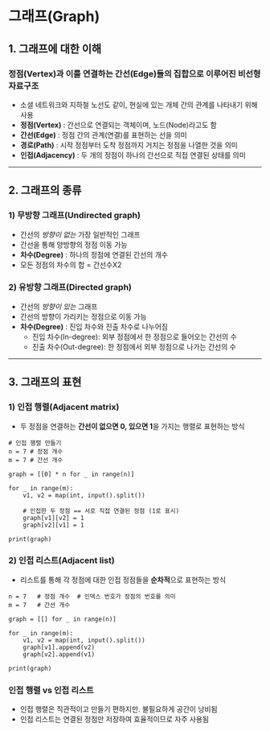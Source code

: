 # 그래프(Graph)

## 1. 그래프에 대한 이해
### 정점(Vertex)과 이를 연결하는 간선(Edge)들의 집합으로 이루어진 비선형 자료구조
- 소셜 네트워크와 지하철 노선도 같이, 현실에 있는 개체 간의 관계를 나타내기 위해 사용
- **정점(Vertex)** : 간선으로 연결되는 객체이며, 노드(Node)라고도 함
- **간선(Edge)** : 정점 간의 관계(연결)를 표현하는 선을 의미
- **경로(Path)** : 시작 정점부터 도착 정점까지 거치는 정점을 나열한 것을 의미
- **인접(Adjacency)** : 두 개의 정점이 하나의 간선으로 직접 연결된 상태를 의미

---

## 2. 그래프의 종류
### 1) 무방향 그래프(Undirected graph)
- 간선의 *방향이 없는* 가장 일반적인 그래프
- 간선을 통해 양방향의 정점 이동 가능
- **차수(Degree)** : 하나의 정점에 연결된 간선의 개수
- 모든 정점의 차수의 합 = 간선수X2  
  
### 2) 유방향 그래프(Directed graph)
- 간선의 *방향이 있는* 그래프
- 간선의 방향이 가리키는 정점으로 이동 가능
- **차수(Degree)** : 진입 차수와 진출 차수로 나누어짐
    - 진입 차수(In-degree): 외부 정점에서 한 정점으로 들어오는 간선의 수
    - 진출 차수(Out-degree): 한 정점에서 외부 정점으로 나가는 간선의 수

---

## 3. 그래프의 표현
### 1) 인접 행렬(Adjacent matrix)
- 두 정점을 연결하는 **간선이 없으면 0, 있으면 1**을 가지는 행렬로 표현하는 방식
```
# 인접 행렬 만들기
n = 7 # 정점 개수
m = 7 # 간선 개수

graph = [[0] * n for _ in range(n)]

for _ in range(m):
    v1, v2 = map(int, input().split())

    # 인접한 두 정점 == 서로 직접 연결된 정점 (1로 표시)
    graph[v1][v2] = 1  
    graph[v2][v1] = 1

print(graph)
```

### 2) 인접 리스트(Adjacent list)
- 리스트를 통해 각 정점에 대한 인접 정점들을 **순차적**으로 표현하는 방식
```
n = 7   # 정점 개수  # 인덱스 번호가 정점의 번호를 의미
m = 7   # 간선 개수

graph = [[] for _ in range(n)]

for _ in range(m):
    v1, v2 = map(int, input().split())
    graph[v1].append(v2)
    graph[v2].append(v1)

print(graph)
```

### 인접 행렬 vs 인접 리스트
- 인접 행렬은 직관적이고 만들기 편하지만. 불필요하게 공간이 낭비됨
- 인접 리스트는 연결된 정점만 저장하여 효율적이므로 자주 사용됨